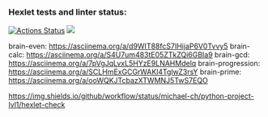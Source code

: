 ### Hexlet tests and linter status:
[![Actions Status](https://github.com/Michael-Ch/python-project-lvl1/workflows/hexlet-check/badge.svg)](https://github.com/Michael-Ch/python-project-lvl1/actions)
<a href="https://codeclimate.com/github/codeclimate/codeclimate/maintainability"><img src="https://api.codeclimate.com/v1/badges/a99a88d28ad37a79dbf6/maintainability" /></a>

brain-even: https://asciinema.org/a/d9WIT88fcS7IHijaP6V0Tvvy5
brain-calc: https://asciinema.org/a/S4U7um483tE05ZTkZQi6GBIa9
brain-gcd: https://asciinema.org/a/7pVgJqLvxL5HYzE9LNAHMdelq
brain-progression: https://asciinema.org/a/SCLHmExGCGrWAKl4TglwZ3rsY
brain-prime: https://asciinema.org/a/ooWQKJTcbazXTWMNJ5TwS7EQO

https://img.shields.io/github/workflow/status/michael-ch/python-project-lvl1/hexlet-check
